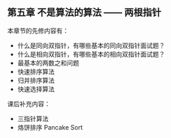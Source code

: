 ## 第五章 不是算法的算法 —— 两根指针

本章节的先修内容有：

* 什么是同向双指针，有哪些基本的同向双指针面试题？
* 什么是相向双指针，有哪些基本的相向双指针面试题？
* 最基本的两数之和问题
* 快速排序算法
* 归并排序算法
* 快速选择算法

课后补充内容：

* 三指针算法
* 烙饼排序 Pancake Sort





